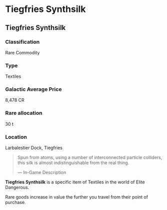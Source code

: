# Tiegfries Synthsilk
## Tiegfries Synthsilk

### Classification

Rare Commodity

### Type

Textiles

### Galactic Average Price

8,478 CR

### Rare allocation

30 t

### Location

Larbalestier Dock, Tiegfries

> 
> 
> Spun from atoms, using a number of interconnected particle colliders, this silk is almost indistinguishable from the real thing.
> 
> 
> — In-Game Description
> 

**Tiegfries Synthsilk** is a specific item of Textiles in the world of Elite Dangerous.

Rare goods increase in value the further you travel from their point of purchase.